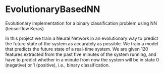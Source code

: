 # EvolutionaryBasedNN 
Evolutionary implementation for a binary classification problem using NN (tensorflow Keras) 

In this project we train a Neural Network in an evolutionary way to predict the future state of the system as accurately as possible.
We train a model that predicts the future state of a real-time system.
We are given 120 features extracted from the past five minutes of the system running,
and have to predict whether in a minute from now the system will be in state 0 (negative)
or 1 (positive), i.e., binary classification.
